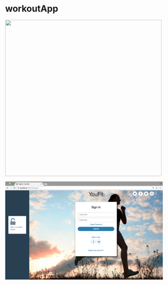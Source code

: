 # workoutApp

<img src=https://raw.github.com/drew-marchione/workoutApp/edit/master/images.signIn.png width="500" height="500">

![Screenshot](./images/signIn.png)
